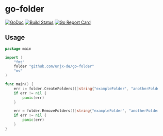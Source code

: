 # go-folder

[![GoDoc](https://godoc.org/github.com/unjx-de/go-folder?status.svg)](https://godoc.org/github.com/unjx-de/go-folder)
[![Build Status](https://build.unjx.de/buildStatus/icon?job=go-folder%2Fmain)](https://build.unjx.de/job/go-folder/job/main/)
[![Go Report Card](https://goreportcard.com/badge/github.com/unjx-de/go-folder)](https://goreportcard.com/report/github.com/unjx-de/go-folder)

## Usage

```go
package main

import (
	"fmt"
	folder "github.com/unjx-de/go-folder"
	"os"
)

func main() {
	err := folder.CreateFolders([]string{"exampleFolder", "anotherFolder"}, 0755)
	if err != nil {
		panic(err)
	}

	err = folder.RemoveFolders([]string{"exampleFolder", "anotherFolder"})
	if err != nil {
		panic(err)
	}
}
```
